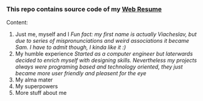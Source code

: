 ### This repo contains source code of my [Web Resume](https://samukolov.github.io/ "Sam's web resume")

Content:
1. Just me, myself and I
*Fun fact: my first name is actually Viacheslav, but due to series of mispronunciations and weird associations it became Sam. I have to admit though, I kinda like it :)*
2. My humble experience
*Started as a computer engineer but laterwards decided to enrich myself with designing skills. Nevertheless my projects always were programing based and technology oriented, they just became more user friendly and pleasent for the eye*
3. My alma mater
4. My superpowers
5. More stuff about me
